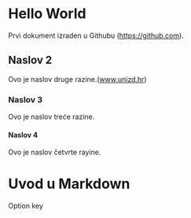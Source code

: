 # Hello World
Prvi dokument izraden u Githubu (https://github.com).
## Naslov 2
Ovo je naslov druge razine.(www.unizd.hr)
### Naslov 3
Ovo je naslov treće razine.
#### Naslov 4
Ovo je naslov četvrte rayine.
# Uvod u Markdown
Option key
